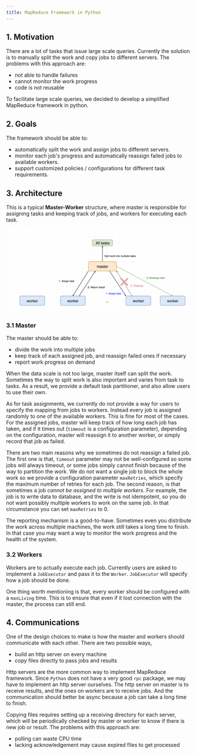 ```yaml
---
title: MapReduce Framework in Python
---
```


## 1. Motivation
There are a lot of tasks that issue large scale queries. Currently the solution is to manually split the work and copy jobs to different servers. The problems with this approach are:
- not able to handle failures
- cannot monitor the work progress
- code is not reusable

To facilitate large scale queries, we decided to develop a simplified MapReduce framework in python.

## 2. Goals
The framework should be able to:
- automatically split the work and assign jobs to different servers.
- monitor each job's progress and automatically reassign failed jobs to available workers.
- support customized policies / configurations for different task requirements.

## 3. Architecture
This is a typical **Master-Worker** structure, where master is responsible for assigning tasks and keeping track of jobs, and workers for executing each task.

![MapReduce Framework](/assets/images/projects/mapreduce.png)
### 3.1 Master
The master should be able to:
- divide the work into multiple jobs
- keep track of each assigned job, and reassign failed ones if necessary
- report work progress on demand

When the data scale is not too large, master itself can split the work. Sometimes the way to split work is also important and varies from task to tasks. As a result, we provide a default task partitioner, and also allow users to use their own.

As for task assignments, we currently do not provide a way for users to specify the mapping from jobs to workers. Instead every job is assigned randomly to one of the available workers. This is fine for most of the cases. For the assigned jobs, master will keep track of how long each job has taken, and if it times out (`timeout` is a configuration parameter), depending on the configuration, master will reassign it to another worker, or simply record that job as failed.

There are two main reasons why we sometimes do not reassign a failed job. The first one is that, `timeout` parameter may not be well-configured so some jobs will always timeout, or some jobs simply cannot finish because of the way to partition the work. We do not want a single job to block the whole work so we provide a configuration parameter `maxRetries`, which specify the maximum number of retries for each job. The second reason, is that sometimes a job *cannot be assigned to multiple workers*. For example, the job is to write data to database, and the write is not idempotent, so you do not want possibly multiple workers to work on the same job. In that circumstance you can set `maxRetries` to 0.

The reporting mechanism is a good-to-have. Sometimes even you distribute the work across multiple machines, the work still takes a long time to finish. In that case you may want a way to monitor the work progress and the health of the system.
### 3.2 Workers
Workers are to actually execute each job. Currently users are asked to implement a `JobExecutor` and pass it to the `Worker`. `JobExecutor` will specify how a job should be done.

One thing worth mentioning is that, every worker should be configured with a `maxLiving` time. This is to ensure that even if it lost connection with the master, the process can still end.

## 4. Communications
One of the design choices to make is how the master and workers should communicate with each other. There are two possible ways,
- build an http server on every machine
- copy files directly to pass jobs and results

Http servers are the more common way to implement MapReduce framework. Since `Python` does not have a very good `rpc` package, we may have to implement an http server ourselves. The http server on master is to receive results, and the ones on workers are to receive jobs. And the communication should better be async because a job can take a long time to finish.

Copying files requires setting up a receiving directory for each server, which will be periodically checked by master or worker to know if there is new job or result. The problems with this approach are:
- polling can waste CPU time
- lacking acknowledgement may cause expired files to get processed
